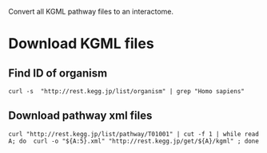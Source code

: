 Convert all KGML pathway files to an interactome. 

# Download KGML files 

## Find ID of organism
`curl -s  "http://rest.kegg.jp/list/organism" | grep "Homo sapiens"`

## Download pathway xml files
`curl "http://rest.kegg.jp/list/pathway/T01001" | cut -f 1 | while read A; do  curl -o "${A:5}.xml" "http://rest.kegg.jp/get/${A}/kgml" ; done`
